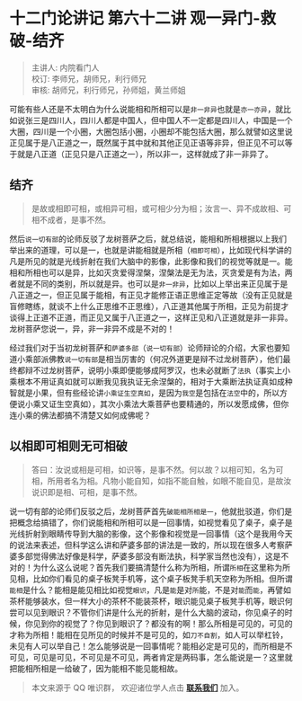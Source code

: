 # 十二门论讲记 第六十二讲 观一异门-救破-结齐

> 主讲人: 内院看门人 <br />
> 校订: 李师兄，胡师兄，利行师兄 <br />
> 审核: 胡师兄，利行师兄，孙师姐，黄兰师姐 <br />

可能有些人还是不太明白为什么说能相和所相可以是`非一非异`也就是`亦一亦异`，就比如说张三是四川人，四川人都是中国人，但中国人不一定都是四川人，中国是一个大圈，四川是一个小圈，大圈包括小圈，小圈却不能包括大圈，那么就譬如这里说正见属于是八正道之一，既然属于其中就和其他正见正语等非异，但正见不可以等于就是八正道（正见只是八正道之一），所以非一，这样就成了非一非异了。

## 结齐

> 是故或相即可相，或相异可相，或可相少分为相；汝言一、异不成故相、可相不成者，是事不然。

然后`说一切有部`的论师反驳了龙树菩萨之后，就总结说，能相和所相根据以上我们举出来的道理，可以是一，也就是讲能相就是所相（`相即可相`），比如现代科学讲的凡是所见的就是光线折射在我们大脑中的影像，此影像和我们的视觉等就是一。能相和所相也可以是异，比如灭贪爱得涅槃，涅槃法是无为法，灭贪爱是有为法，两者就是不同的类别，所以就是异。也可以是`非一非异`，比如以上举出来正见属于是八正道之一，但正见属于能相，有正见才能修正语正思维正定等故（没有正见就是盲修瞎练，就谈不上什么正思维不正思维），八正道其他属于所相，正见为前提才谈得上正道不正道，而正见又属于八正道之一，这样正见和八正道就是非一非异。龙树菩萨您说一，异，非一非异不成是不对的！

经过我们对于当初龙树菩萨和`萨婆多部`（`说一切有部`）论师辩论的介绍，大家也要知道小乘部派佛教`说一切有部`是相当厉害的（何况外道更是辩不过龙树菩萨），他们最终都辩不过龙树菩萨，说明小乘即便能够成阿罗汉，也未必就断了`法执`（事实上小乘根本不用证真如就可以断我见我执证无余涅槃的，相对于大乘断法执证真如成种智就是小果，但有些经论讲`小乘证生空真如`，是因为`我空`是包括在`法空`中的，所以方便说小乘又证生空真如），其次小乘法大乘菩萨也要精通的，所以发愿成佛，但你连小乘的佛法都搞不清楚又如何成佛呢？

## 以相即可相则无可相破

> 答曰：汝说或相是可相，如识等，是事不然。何以故？以相可知，名为可相，所用者名为相。凡物小能自知，如指不能自触，如眼不能自见，是故汝说识即是相、可相，是事不然。

说一切有部的论师们反驳之后，龙树菩萨首先`破能相所相是一`，他就批驳道，你们是把概念给搞错了，你们说能相和所相可以是一回事情，如视觉看见了桌子，桌子是光线折射到眼睛传导到大脑的影像，这个影像和视觉是一回事情（这个是我用今天的说法来表述，但科学这么讲和萨婆多部的讲法是一致的，所以现在很多人考察萨婆多部觉得佛法好像是科学，萨婆多部没有断法执，科学家当然也没有），这是不对的！为什么这么说呢？首先我们要搞清楚什么称为所相，所谓`所相`在这里称为所见相，比如你们看见的桌子板凳手机等，这个桌子板凳手机天空称为所相。但所谓`能相`是什么？能相是能见相比如视觉`眼识`，凡是`能`是对`所`能，不是对`能`而`能`，再譬如茶杯能够装水，但一样大小的茶杯不能装茶杯，眼识能见桌子板凳手机等，眼识何尝可以见到眼识？不管你们讲是什么光的折射，是什么大脑的波动，你见桌子的时候，你见到你的视觉了？你见到眼识了？都没有的啊！那么所相是可见的，可见的才称为所相！能相在见所见的时候并不是可见的，如`刀不自割`，如人可以举杠铃，未见有人可以举自己！怎么能够说是一回事情呢？能相必定是可见的，而所相是不可见，可见是可见，不可见是不可见，两者肯定是两码事，怎么能说是一？这里就把能相所相是一给破了，因为能相不能见能相故。

> 本文来源于 QQ 唯识群， 欢迎诸位学人点击 **[联系我们](https://mp.weixin.qq.com/s/lZCfWjmLjgNR165Tx4_bCQ)** 加入。
